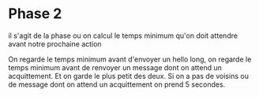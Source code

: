 # Phase 2

il s'agit de la phase ou on calcul le temps minimum qu'on doit attendre avant notre prochaine action

On regarde le temps minimum avant d'envoyer un hello long, on regarde le temps minimum avant de renvoyer un message dont on attend un acquittement. Et on garde le plus petit des deux. Si on a pas de voisins ou de message dont on attend un acquittement on prend 5 secondes.

